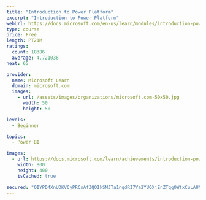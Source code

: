 ```yaml
---
title: "Introduction to Power Platform"
excerpt: "Introduction to Power Platform"
webUrl: https://docs.microsoft.com/en-us/learn/modules/introduction-power-platform/
type: course
price: Free
length: PT21M
ratings:
  count: 18386
  average: 4.721038
heat: 65

provider:
  name: Microsoft Learn
  domain: microsoft.com
  images:
    - url: /assets/images/organizations/microsoft.com-50x50.jpg
      width: 50
      height: 50

levels:
  - Beginner

topics:
  - Power BI

images:
  - url: https://docs.microsoft.com/learn/achievements/introduction-power-platform-social.png
    width: 800
    height: 400
    isCached: true

secured: "OIYPD4XnUDKV6yPRCsAfZQOIkSMJTa1nqdRI7Ya2YUOXjEnZTggOWtxCuLAUN240E2a0R8oOkPWXeWsjw5Iqi1dd906HG+4bPpGvQGzWkHBywYG1kSQmlkBT1AsGVi4A2SYLff7HXucTwT0aEnQAjUOJbR3Vc2oYw78HpJkqG4JtfwVlPl2TQbfFALGPqAJUTZwTudCCj6F19D8l2avFDS2ny7VCBpA0I/Q7rF3HoyYpMGBrbLk/3RIjMWWob4jV6J44tOgvPGXZLeKayZPgms2AbiEsH5yj9syU7gGYXijCvMCRqCKQVG8d8kS95XAQcXxrqwcX15hNMAOZHCwROU+Hw0DJZPEvdLCSgW27wgVBRZ83J747ywHS6Bfpzk6siUrAVMSaA/8EMW4TeYs5Id2h0oYFBxVCDQuiV5UhJ0D7jBEaDX1ISyAm2ByladG2;LkH7hs8u2owYh76QMVX9Yw=="
---
```


